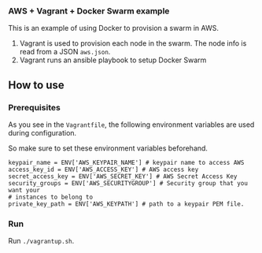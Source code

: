### AWS + Vagrant + Docker Swarm example ###

This is an example of using Docker to provision a swarm in AWS.

1. Vagrant is used to provision each node in the swarm.
   The node info is read from a JSON `aws.json`.
1. Vagrant runs an ansible playbook to setup Docker Swarm


## How to use

### Prerequisites ###

As you see in the `Vagrantfile`, the following environment variables are used
during configuration.

So make sure to set these environment variables beforehand.

```
keypair_name = ENV['AWS_KEYPAIR_NAME'] # keypair name to access AWS
access_key_id = ENV['AWS_ACCESS_KEY'] # AWS access key
secret_access_key = ENV['AWS_SECRET_KEY'] # AWS Secret Access Key
security_groups = ENV['AWS_SECURITYGROUP'] # Security group that you want your
# instances to belong to 
private_key_path = ENV['AWS_KEYPATH'] # path to a keypair PEM file.
```

### Run

Run `./vagrantup.sh`.
